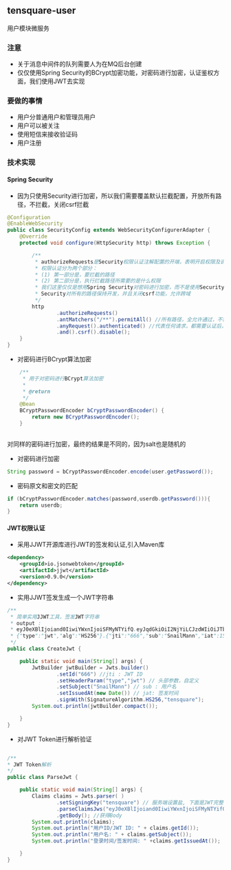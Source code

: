 ## tensquare-user

用户模块微服务

### 注意

- 关于消息中间件的队列需要人为在MQ后台创建
- 仅仅使用Spring Security的BCrypt加密功能，对密码进行加密，认证鉴权方面，我们使用JWT去实现

### 要做的事情

- 用户分普通用户和管理员用户
- 用户可以被关注
- 使用短信来接收验证码
- 用户注册

### 技术实现

#### Spring Security

- 因为只使用Security进行加密，所以我们需要覆盖默认拦截配置，开放所有路径，不拦截，关闭csrf拦截
```java
@Configuration
@EnableWebSecurity
public class SecurityConfig extends WebSecurityConfigurerAdapter {
    @Override
    protected void configure(HttpSecurity http) throws Exception {

        /**
         * authorizeRequests是Security权限认证注解配置的开端，表明开启权限及说明执行什么路径所需的权限
         * 权限认证分为两个部分：
         * (1) 第一部分是，要拦截的路径
         * (2) 第二部分是，执行拦截路径所需要的是什么权限
         * 我们这里仅仅是想用Spring Security对密码进行加密，而不是使用Security进行认证和鉴权，所以前提就是要先让
         * Security对所有的路径保持开发，并且关闭csrf功能，允许跨域
         */
        http
                .authorizeRequests()
                .antMatchers("/**").permitAll() //所有路径，全允许通过，不需要权限
                .anyRequest().authenticated() //代表任何请求，都需要认证后，才能访问，既需要登录认证
                .and().csrf().disable();
    }
}
```

- 对密码进行BCrypt算法加密
```java
    /**
     * 用于对密码进行BCrypt算法加密
     *
     * @return
     */
    @Bean
    BCryptPasswordEncoder bCryptPasswordEncoder() {
        return new BCryptPasswordEncoder();
    }
    
```
对同样的密码进行加密，最终的结果是不同的，因为salt也是随机的

- 对密码进行加密
```java
String password = bCryptPasswordEncoder.encode(user.getPassword());
```
- 密码原文和密文的匹配
```java
if (bCryptPasswordEncoder.matches(password,userdb.getPassword())){
    return userdb;
}
```


#### JWT权限认证

- 采用JJWT开源库进行JWT的签发和认证,引入Maven库

```xml
<dependency>
    <groupId>io.jsonwebtoken</groupId>
    <artifactId>jjwt</artifactId>
    <version>0.9.0</version>
</dependency>
```

- 实用JJWT签发生成一个JWT字符串
```java
/**
 * 简单实用JJWT工具，签发JWT字符串
 * output : 
 * eyJ0eXBlIjoiand0IiwiYWxnIjoiSFMyNTYifQ.eyJqdGkiOiI2NjYiLCJzdWIiOiJTbmFpbE1hbm4iLCJpYXQiOjE1NjUxMDE3NDl9.pHpqToaxie9mtJM775AaL5j_p_mKoIC9XtY4NJ59_bg
 * {"type":"jwt","alg":"HS256"}.{"jti":"666","sub":"SnailMann","iat":1565101749}.xxxxxxxx...
 */
public class CreateJwt {

    public static void main(String[] args) {
        JwtBuilder jwtBuilder = Jwts.builder()
                .setId("666") //jti : JWT ID
                .setHeaderParam("type","jwt") // 头部参数，自定义
                .setSubject("SnailMann") // sub : 用户名
                .setIssuedAt(new Date()) // jat: 签发时间
                .signWith(SignatureAlgorithm.HS256,"tensquare");
        System.out.println(jwtBuilder.compact());

    }
}
```

- 对JWT Token进行解析验证
```java

/**
* JWT Token解析
*/
public class ParseJwt {

    public static void main(String[] args) {
        Claims claims = Jwts.parser( )
                .setSigningKey("tensquare") // 服务端设置盐, 下面是JWT完整字符串
                .parseClaimsJws("eyJ0eXBlIjoiand0IiwiYWxnIjoiSFMyNTYifQ.eyJqdGkiOiI2NjYiLCJzdWIiOiJTbmFpbE1hbm4iLCJpYXQiOjE1NjUxMDIzMjh9.FBuviL-iEarBboNWTD6lg_XwMhDq5Q5-CQX8pBDw9OE")
                .getBody(); //获得Body
        System.out.println(claims);
        System.out.println("用户ID/JWT ID: " + claims.getId());
        System.out.println("用户名: " + claims.getSubject());
        System.out.println("登录时间/签发时间: " +claims.getIssuedAt());

    }
}
```